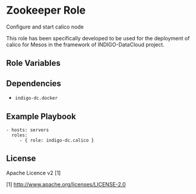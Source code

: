 Zookeeper Role
=========

Configure and start calico node

This role has been specifically developed to be used for the deployment of calico for Mesos in the framework of INDIGO-DataCloud project.

Role Variables
--------------


Dependencies
------------

- `indigo-dc.docker`

Example Playbook
----------------

    - hosts: servers
      roles:
         - { role: indigo-dc.calico }

License
-------

Apache Licence v2 [1]

[1] http://www.apache.org/licenses/LICENSE-2.0

